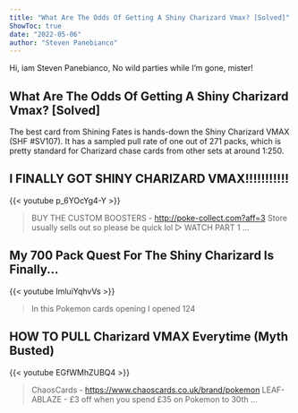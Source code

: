```yaml
---
title: "What Are The Odds Of Getting A Shiny Charizard Vmax? [Solved]"
ShowToc: true 
date: "2022-05-06"
author: "Steven Panebianco" 
---
```


Hi, iam Steven Panebianco, No wild parties while I’m gone, mister!
## What Are The Odds Of Getting A Shiny Charizard Vmax? [Solved]
The best card from Shining Fates is hands-down the Shiny Charizard VMAX (SHF #SV107). It has a sampled pull rate of one out of 271 packs, which is pretty standard for Charizard chase cards from other sets at around 1:250.

## I FINALLY GOT SHINY CHARIZARD VMAX!!!!!!!!!!!
{{< youtube p_6YOcYg4-Y >}}
>BUY THE CUSTOM BOOSTERS - http://poke-collect.com?aff=3 Store usually sells out so please be quick lol ▻ WATCH PART 1 ...

## My 700 Pack Quest For The Shiny Charizard Is Finally...
{{< youtube ImluiYqhvVs >}}
>In this Pokemon cards opening I opened 124 

## HOW TO PULL Charizard VMAX Everytime (Myth Busted)
{{< youtube EGfWMhZUBQ4 >}}
>ChaosCards - https://www.chaoscards.co.uk/brand/pokemon LEAF-ABLAZE - £3 off when you spend £35 on Pokemon to 30th ...

